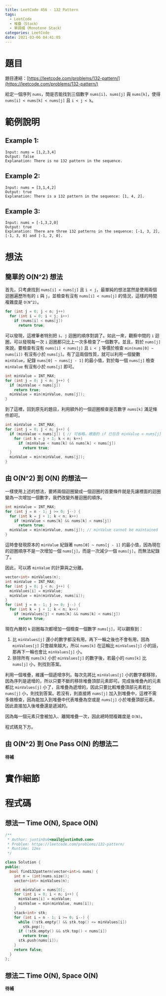 ```yaml
---
title: LeetCode 456 - 132 Pattern
tags:
  - LeetCode
  - 堆疊（Stack）
  - 單調棧（Monotone Stack）
categories: LeetCode
date: 2021-03-06 04:41:05
---
```


# 題目
題目連結：[https://leetcode.com/problems/132-pattern/](https://leetcode.com/problems/132-pattern/)

給定一個序列 `nums`，問是否能找到三個數字 `nums[i]`、`nums[j]` 與 `nums[k]`，使得 `nums[i] < nums[k] < nums[j]` 且 `i < j < k`。

# 範例說明

## Example 1:

```
Input: nums = [1,2,3,4]
Output: false
Explanation: There is no 132 pattern in the sequence.
```

<!-- More -->

## Example 2:

```
Input: nums = [3,1,4,2]
Output: true
Explanation: There is a 132 pattern in the sequence: [1, 4, 2].
```

## Example 3:

```
Input: nums = [-1,3,2,0]
Output: true
Explanation: There are three 132 patterns in the sequence: [-1, 3, 2], [-1, 3, 0] and [-1, 2, 0].
```

# 想法

## 簡單的 O(N^2) 想法

首先，只考慮找到 `nums[i] < nums[j]` 且 `i < j`，最單純的想法當然是使用兩個迴圈遍歷所有的 `i` 與 `j`，並檢查有沒有 `nums[i] < nums[j]` 的情況，這樣的時間複雜度是 `O(N^2)`。
```cpp
for (int j = 0; j < n; j++)
  for (int i = 0; i < j; i++)
    if (nums[i] < nums[j])
      return true;
```

可以發現，這裡筆者特別把 `i`、`j` 迴圈的順序對調了。如此一來，觀察中間的 `i` 迴圈，可以發現每一次 `i` 迴圈都只比上一次多檢查了一個數字。並且，對於 `nums[j]` 來說，要檢查有沒有 `nums[i] < nums[j]` 且 `i < j` 等價於檢查 `min(nums[0] ~ nums[i])` 有沒有小於 `nums[j]`。有了這兩個性質，就可以利用一個變數 `minValue`，紀錄 `nums[0] ~ nums[j - 1]` 的最小值，對於每一個 `nums[j]` 檢查 `minValue` 有沒有小於 `nums[j]` 即可。
```cpp
int minValue = INT_MAX;
for (int j = 0; j < n; j++) {
  if (minValue < nums[j])
    return true;
  minValue = min(minValue, nums[j]);
}
```

到了這裡，回到原先的題目，利用額外的一個迴圈檢查是否數字 `nums[k]` 滿足條件即可。
```cpp
int minValue = INT_MAX;
for (int j = 0; j < n; j++) {
  if (minValue < nums[j]) { // 可省略，裡面的 if 已包含 minValue < nums[j] 的判斷
    for (int k = j + 1; k < n; k++)
      if (minValue < nums[k] && nums[k] < nums[j])
        return true;
  }
  minValue = min(minValue, nums[j]);
}
```

## 由 O(N^2) 到 O(N) 的想法一

一樣使用上述的想法，要將兩個迴圈變成一個迴圈的首要條件就是先讓裡面的迴圈變為一次增加一個數字，我們改變外層迴圈的順序。

```cpp
int minValue = INT_MAX;
for (int j = n - 1; j >= 0; j--) {
  for (int k = j + 1; k < n; k++)
    if (minValue < nums[k] && nums[k] < nums[j])
      return true;
  minValue = min(minValue, nums[j]); // minValue cannot be maintained
}
```

這時會發現原本的 `minValue` 紀錄著 `nums[0] ~ nums[j - 1]` 的最小值，因為現在的迴圈順序不是一次增加一個 `nums[j]`，而是一次減少一個 `nums[j]`，而無法紀錄了。

因此，可以將 `minValue` 的計算與之分離。

```cpp
vector<int> minValues(n);
int minValue = INT_MAX;
for (int j = 0; j < n; j++) {
  minValues[i] = minValue;
  minValue = min(minValue, nums[i]);
}
for (int j = n - 1; j >= 0; j--) {
  for (int k = j + 1; k < n; k++)
    if (minValues[j] < nums[k] && nums[k] < nums[j])
      return true;
```

現在內層的 `k` 迴圈每次都增加一個檢查一個數字 `nums[j]`，可以觀察到：
1. 比 `minValues[j]` 還小的數字都沒有用，再下一輪之後也不會有用，因為 `minValues[j]` 只會越來越大，所以 `nums[k]` 在這輪比 `minValues[j]` 小的話，那再下一輪也會比 `minValues[j]` 小。
2. 排除所有 `nums[k]` 小於 `minValues[j]` 的數字後，若最小的 `nums[k]` 比 `nums[j]` 小，則找到答案。

利用一個堆疊，維護一個遞增序列。每次先將比 `minValues[j]` 小的數字都移除，因為序列是遞增的，所以只要不斷的移除堆疊頂部元素即可。完成後堆疊內的元素都比 `minValues[j]` 小了，且堆疊為遞增的，因此只要比較堆疊頂部元素若比 `nums[j]` 小，則找到答案。若沒有，則直接將 `nums[j]` 加入到堆疊中，這裡不需多做檢查，因為能加入到堆疊中代表堆疊為空或是 `nums[j]` 小於堆疊頂部元素，因此直接加入後堆疊還是遞減的。

因為每一個元素只會被加入、離開堆疊一次，因此總時間複雜度是 `O(N)`。

程式碼見下方。

## 由 O(N^2) 到 One Pass O(N) 的想法二

**待補**

# 實作細節

# 程式碼

## 想法一 Time O(N), Space O(N)
```cpp
/**
 * Author: justin0u0<mail@justin0u0.com>
 * Problem: https://leetcode.com/problems/132-pattern/
 * Runtime: 12ms
 */

class Solution {
public:
  bool find132pattern(vector<int>& nums) {
    int n = (int)nums.size();
    vector<int> minValues(n);

    int minValue = nums[0];
    for (int i = 0; i < n; i++) {
      minValues[i] = minValue;
      minValue = min(minValue, nums[i]);
    }
    stack<int> stk;
    for (int i = n - 1; i >= 0; i--) {
      while (!stk.empty() && stk.top() <= minValues[i])
        stk.pop();
      if (!stk.empty() && stk.top() < nums[i])
        return true;
      stk.push(nums[i]);
    }
    return false;
  }
};

```

## 想法二 Time O(N), Space O(N)

**待補**